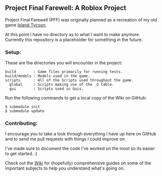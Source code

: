 
## Project Final Farewell: A Roblox Project

Project Final Farewell (PFF) was originally planned as a recreation of my old
game [Island Tycoon](http://www.roblox.com/Island-Tycoon-place?id=15541427).

At this point I have no directory as to what I want to make anymore. Currently
this repository is a placeholder for something in the future.


### Setup:

These are the directories you will encounter in the project:

	build        : Game files primarily for running tests.
	build/models : Models used in the game.
	scripts      : All of the Scripts used throughout the game.
	  global     : Scripts making use of the _G table.
	  gui        : Scripts used in Guis.

Run the following commands to get a local copy of the Wiki on GitHub:

	$ submodule init
	$ submodule update


### Contributing:

I encourage you to take a look through everything I have up here on GitHub and
to send me pull requests with things I could improve on.

I've made sure to document the code I've worked on the most so its easier to get
started. :)

Check out the [Wiki](https://github.com/VoxelDavid/pff/wiki) for (hopefully)
comprehensive guides on some of the important subjects to help you understand
what's going on.

